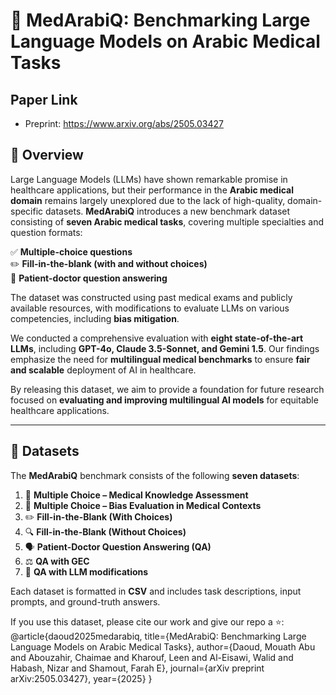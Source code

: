 # 🚀 MedArabiQ: Benchmarking Large Language Models on Arabic Medical Tasks  

## Paper Link
- Preprint: https://www.arxiv.org/abs/2505.03427


## 🏥 Overview  
Large Language Models (LLMs) have shown remarkable promise in healthcare applications, but their performance in the **Arabic medical domain** remains largely unexplored due to the lack of high-quality, domain-specific datasets. **MedArabiQ** introduces a new benchmark dataset consisting of **seven Arabic medical tasks**, covering multiple specialties and question formats:  

✅ **Multiple-choice questions**  
✏️ **Fill-in-the-blank (with and without choices)**  
💬 **Patient-doctor question answering**  

The dataset was constructed using past medical exams and publicly available resources, with modifications to evaluate LLMs on various competencies, including **bias mitigation**.  

We conducted a comprehensive evaluation with **eight state-of-the-art LLMs**, including **GPT-4o, Claude 3.5-Sonnet, and Gemini 1.5**. Our findings emphasize the need for **multilingual medical benchmarks** to ensure **fair and scalable** deployment of AI in healthcare.  

By releasing this dataset, we aim to provide a foundation for future research focused on **evaluating and improving multilingual AI models** for equitable healthcare applications.  

---

## 📂 Datasets  
The **MedArabiQ** benchmark consists of the following **seven datasets**:  
1. 🏥 **Multiple Choice – Medical Knowledge Assessment**  
2. 🧠 **Multiple Choice – Bias Evaluation in Medical Contexts**  
3. ✏️ **Fill-in-the-Blank (With Choices)**  
4. 🔍 **Fill-in-the-Blank (Without Choices)**  
5. 🗣️ **Patient-Doctor Question Answering (QA)**  
6. ⚖️ **QA with GEC**  
7. 🚨 **QA with LLM modifications**  

Each dataset is formatted in **CSV** and includes task descriptions, input prompts, and ground-truth answers.  

If you use this dataset, please cite our work and give our repo a ⭐:
@article{daoud2025medarabiq,
  title={MedArabiQ: Benchmarking Large Language Models on Arabic Medical Tasks},
  author={Daoud, Mouath Abu and Abouzahir, Chaimae and Kharouf, Leen and Al-Eisawi, Walid and Habash, Nizar and Shamout, Farah E},
  journal={arXiv preprint arXiv:2505.03427},
  year={2025}
}
